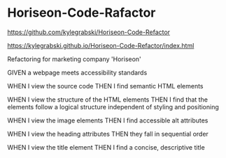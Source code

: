 # Horiseon-Code-Rafactor

https://github.com/kylegrabski/Horiseon-Code-Refactor

https://kylegrabski.github.io/Horiseon-Code-Refactor/index.html

Refactoring for marketing company 'Horiseon'

GIVEN a webpage meets accessibility standards

WHEN I view the source code
THEN I find semantic HTML elements

WHEN I view the structure of the HTML elements
THEN I find that the elements follow a logical structure independent of styling and positioning

WHEN I view the image elements
THEN I find accessible alt attributes

WHEN I view the heading attributes
THEN they fall in sequential order

WHEN I view the title element
THEN I find a concise, descriptive title 